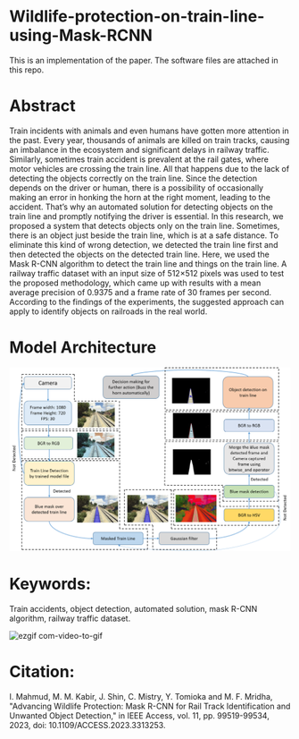 # Wildlife-protection-on-train-line-using-Mask-RCNN

This is an implementation of the paper. The software files are attached in this repo. 

# Abstract

Train incidents with animals and even humans have gotten more attention in the past. Every year, thousands of animals are killed on train tracks, causing an imbalance in the ecosystem and significant delays in railway traffic. Similarly, sometimes train accident is prevalent at the rail gates, where motor vehicles are crossing the train line. All that happens due to the lack of detecting the objects correctly on the train line. Since the detection depends on the driver or human, there is a possibility of occasionally making an error in honking the horn at the right moment, leading to the accident. That’s why an automated solution for detecting objects on the train line and promptly notifying the driver is essential. In this research, we proposed a system that detects objects only on the train line. Sometimes, there is an object just beside the train line, which is at a safe distance. To eliminate this kind of wrong detection, we detected the train line first and then detected the objects on the detected train line. Here, we used the Mask R-CNN algorithm to detect the train line and things on the train line. A railway traffic dataset with an input size of 512×512 pixels was used to test the proposed methodology, which came up with results with a mean average precision of 0.9375 and a frame rate of 30 frames per second. According to the findings of the experiments, the suggested approach can apply to identify objects on railroads in the real world.

# Model Architecture

![image](https://github.com/Istiak-Mahmud/Wildlife-protection-on-train-line-using-Mask-RCNN/blob/main/block%20diagram.png)

# Keywords:

Train accidents, object detection, automated solution, mask R-CNN algorithm, railway
traffic dataset.

![ezgif com-video-to-gif](https://github.com/Istiak-Mahmud/Wildlife-protection-on-train-line-using-Mask-RCNN/assets/63910470/2d9dc6ae-ec84-4b34-8b0b-819fee316239)

# Citation: 

I. Mahmud, M. M. Kabir, J. Shin, C. Mistry, Y. Tomioka and M. F. Mridha, "Advancing Wildlife Protection: Mask R-CNN for Rail Track Identification and Unwanted Object Detection," in IEEE Access, vol. 11, pp. 99519-99534, 2023, doi: 10.1109/ACCESS.2023.3313253.
